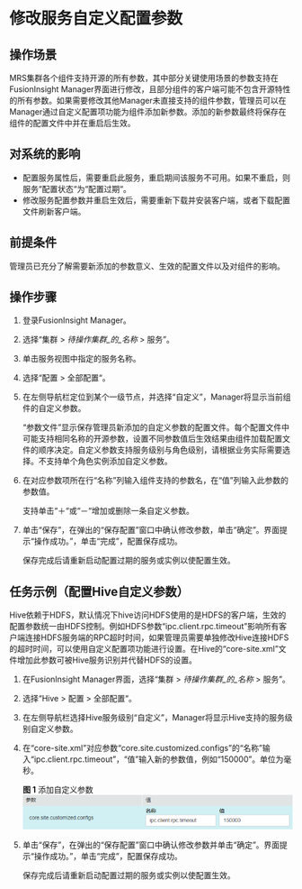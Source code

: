 # 修改服务自定义配置参数<a name="admin_guide_000036"></a>

## 操作场景<a name="zh-cn_topic_0263899669_s8b97025d43a8442b887e7ee66c4c2ed6"></a>

MRS集群各个组件支持开源的所有参数，其中部分关键使用场景的参数支持在FusionInsight Manager界面进行修改，且部分组件的客户端可能不包含开源特性的所有参数。如果需要修改其他Manager未直接支持的组件参数，管理员可以在Manager通过自定义配置项功能为组件添加新参数。添加的新参数最终将保存在组件的配置文件中并在重启后生效。

## 对系统的影响<a name="zh-cn_topic_0263899669_s152348a3914d4123986c3835b3d2e30a"></a>

-   配置服务属性后，需要重启此服务，重启期间该服务不可用。如果不重启，则服务“配置状态“为“配置过期“。
-   修改服务配置参数并重启生效后，需要重新下载并安装客户端，或者下载配置文件刷新客户端。

## 前提条件<a name="zh-cn_topic_0263899669_se2c0d92bb1b942eeaca0b372a81a1ff3"></a>

管理员已充分了解需要新添加的参数意义、生效的配置文件以及对组件的影响。

## 操作步骤<a name="zh-cn_topic_0263899669_section364833161215"></a>

1.  登录FusionInsight Manager。
2.  选择“集群 \>  _待操作集群_的_名称_   \> 服务”。
3.  单击服务视图中指定的服务名称。
4.  选择“配置  \>  全部配置“。
5.  在左侧导航栏定位到某个一级节点，并选择“自定义”，Manager将显示当前组件的自定义参数。

    “参数文件”显示保存管理员新添加的自定义参数的配置文件。每个配置文件中可能支持相同名称的开源参数，设置不同参数值后生效结果由组件加载配置文件的顺序决定。自定义参数支持服务级别与角色级别，请根据业务实际需要选择。不支持单个角色实例添加自定义参数。

6.  在对应参数项所在行“名称”列输入组件支持的参数名，在“值”列输入此参数的参数值。

    支持单击“＋“或“－“增加或删除一条自定义参数。

7.  单击“保存”，在弹出的“保存配置”窗口中确认修改参数，单击“确定”。界面提示“操作成功。”，单击“完成”，配置保存成功。

    保存完成后请重新启动配置过期的服务或实例以使配置生效。


## 任务示例（配置Hive自定义参数）<a name="zh-cn_topic_0263899669_section46413310124"></a>

Hive依赖于HDFS，默认情况下hive访问HDFS使用的是HDFS的客户端，生效的配置参数统一由HDFS控制。例如HDFS参数“ipc.client.rpc.timeout”影响所有客户端连接HDFS服务端的RPC超时时间，如果管理员需要单独修改Hive连接HDFS的超时时间，可以使用自定义配置项功能进行设置。在Hive的“core-site.xml”文件增加此参数可被Hive服务识别并代替HDFS的设置。

1.  在FusionInsight Manager界面，选择“集群 \>  _待操作集群_的_名称_   \> 服务”。
2.  选择“Hive  \>  配置  \>  全部配置“。
3.  在左侧导航栏选择Hive服务级别“自定义”，Manager将显示Hive支持的服务级别自定义参数。
4.  在“core-site.xml”对应参数“core.site.customized.configs”的“名称”输入“ipc.client.rpc.timeout”，“值”输入新的参数值，例如“150000”。单位为毫秒。

    **图 1**  添加自定义参数<a name="zh-cn_topic_0263899669_fig2212312194512"></a>  
    ![](figures/添加自定义参数.png "添加自定义参数")

5.  单击“保存”，在弹出的“保存配置”窗口中确认修改参数并单击“确定”。界面提示“操作成功。”，单击“完成”，配置保存成功。

    保存完成后请重新启动配置过期的服务或实例以使配置生效。


